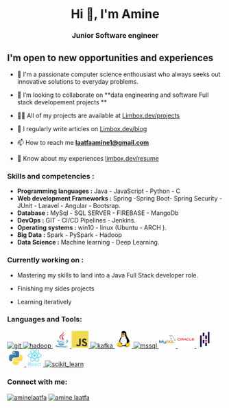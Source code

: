<h1 align="center">Hi 👋, I'm Amine</h1>
<h3 align="center">Junior Software engineer </h3>
 
<!-- - 🌱 I’m currently learning *genrerative deep learning methods**
 -->
  <h2>  I'm open to new opportunities and experiences </h2>
  
- 🌱 I'm a passionate  computer science enthousiast who always seeks out innovative solutions to everyday problems.

- 👯 I’m looking to collaborate on **data engineering and software Full stack developement projects **

- 👨‍💻 All of my projects are available at [Limbox.dev/projects](Limbox.dev/projects)

- 📝 I regularly write articles on [Limbox.dev/blog](Limbox.dev/blog)

- 📫 How to reach me **laatfaamine1@gmail.com**

- 📄 Know about my experiences [limbox.dev/resume](limbox.dev/resume)


<h3 align="left">Skills and competencies  :</h3>

 - <b>Programming languages  :</b>  Java - JavaScript - Python - C 
 - <b>Web development Frameworks :</b>  Spring -Spring Boot- Spring Security - JUnit - Laravel - Angular - Bootsrap.
 - <b> Database :</b> MySql - SQL SERVER - FIREBASE - MangoDb 
 - <b> DevOps :</b> GIT - CI/CD Pipelines - Jenkins.   
 - <b>Operating systems :</b> win10 - linux (Ubuntu - ARCH ).
 - <b>Big Data :</b> Spark - PySpark - Hadoop
 - <b> Data Science :</b> Machine learning - Deep Learning.
 

<h3 align="left">Currently working on :</h3>

 - Mastering my skills to land into a Java Full Stack developer role.

 - Finishing my sides projects 
 
 - Learning iteratively


<h3 align="left">Languages and Tools:</h3>
<p align="left"> <a href="https://git-scm.com/" target="_blank" rel="noreferrer"> <img src="https://www.vectorlogo.zone/logos/git-scm/git-scm-icon.svg" alt="git" width="40" height="40"/> </a> <a href="https://hadoop.apache.org/" target="_blank" rel="noreferrer"> <img src="https://www.vectorlogo.zone/logos/apache_hadoop/apache_hadoop-icon.svg" alt="hadoop" width="40" height="40"/> </a> <a href="https://www.java.com" target="_blank" rel="noreferrer"> <img src="https://raw.githubusercontent.com/devicons/devicon/master/icons/java/java-original.svg" alt="java" width="40" height="40"/> </a> <a href="https://developer.mozilla.org/en-US/docs/Web/JavaScript" target="_blank" rel="noreferrer"> <img src="https://raw.githubusercontent.com/devicons/devicon/master/icons/javascript/javascript-original.svg" alt="javascript" width="40" height="40"/> </a> <a href="https://kafka.apache.org/" target="_blank" rel="noreferrer"> <img src="https://www.vectorlogo.zone/logos/apache_kafka/apache_kafka-icon.svg" alt="kafka" width="40" height="40"/> </a> <a href="https://www.linux.org/" target="_blank" rel="noreferrer"> <img src="https://raw.githubusercontent.com/devicons/devicon/master/icons/linux/linux-original.svg" alt="linux" width="40" height="40"/> </a> <a href="https://www.microsoft.com/en-us/sql-server" target="_blank" rel="noreferrer"> <img src="https://www.svgrepo.com/show/303229/microsoft-sql-server-logo.svg" alt="mssql" width="40" height="40"/> </a> <a href="https://www.mysql.com/" target="_blank" rel="noreferrer"> <img src="https://raw.githubusercontent.com/devicons/devicon/master/icons/mysql/mysql-original-wordmark.svg" alt="mysql" width="40" height="40"/> </a> <a href="https://www.oracle.com/" target="_blank" rel="noreferrer"> <img src="https://raw.githubusercontent.com/devicons/devicon/master/icons/oracle/oracle-original.svg" alt="oracle" width="40" height="40"/> </a> <a href="https://pandas.pydata.org/" target="_blank" rel="noreferrer"> <img src="https://raw.githubusercontent.com/devicons/devicon/2ae2a900d2f041da66e950e4d48052658d850630/icons/pandas/pandas-original.svg" alt="pandas" width="40" height="40"/> </a> <a href="https://www.python.org" target="_blank" rel="noreferrer"> <img src="https://raw.githubusercontent.com/devicons/devicon/master/icons/python/python-original.svg" alt="python" width="40" height="40"/> </a> <a href="https://reactjs.org/" target="_blank" rel="noreferrer"> <img src="https://raw.githubusercontent.com/devicons/devicon/master/icons/react/react-original-wordmark.svg" alt="react" width="40" height="40"/> </a> <a href="https://scikit-learn.org/" target="_blank" rel="noreferrer"> <img src="https://upload.wikimedia.org/wikipedia/commons/0/05/Scikit_learn_logo_small.svg" alt="scikit_learn" width="40" height="40"/> </a> </p>

<h3 align="left">Connect with me:</h3>
<p align="left">
<a href="https://twitter.com/aminelaatfa" target="blank"><img align="center" src="https://raw.githubusercontent.com/rahuldkjain/github-profile-readme-generator/master/src/images/icons/Social/twitter.svg" alt="aminelaatfa" height="30" width="40" /></a>
<a href="https://linkedin.com/in/amine laatfa" target="blank"><img align="center" src="https://raw.githubusercontent.com/rahuldkjain/github-profile-readme-generator/master/src/images/icons/Social/linked-in-alt.svg" alt="amine laatfa" height="30" width="40" /></a>
</p>
<!---
Aminelt/Aminelt is a ✨ special ✨ repository because its `README.md` (this file) appears on your GitHub profile.
You can click the Preview link to take a look at your changes.
--->
